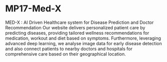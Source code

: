 # MP17-Med-X
MED-X : AI Driven Healthcare system for Disease Prediction and Doctor Recommendation
Our website delivers personalized patient care by predicting diseases, providing tailored wellness recommendations for medication, workout and diet based on symptoms. 
Furthermore, leveraging advanced deep learning, we analyse image data for early disease detection and also connect patients to nearby doctors and hospitals for comprehensive care based on their geographical location.

